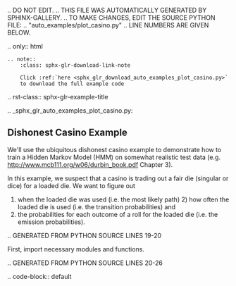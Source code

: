 .. DO NOT EDIT.
.. THIS FILE WAS AUTOMATICALLY GENERATED BY SPHINX-GALLERY.
.. TO MAKE CHANGES, EDIT THE SOURCE PYTHON FILE:
.. "auto_examples/plot_casino.py"
.. LINE NUMBERS ARE GIVEN BELOW.

.. only:: html

    .. note::
        :class: sphx-glr-download-link-note

        Click :ref:`here <sphx_glr_download_auto_examples_plot_casino.py>`
        to download the full example code

.. rst-class:: sphx-glr-example-title

.. _sphx_glr_auto_examples_plot_casino.py:


Dishonest Casino Example
------------------------

We'll use the ubiquitous dishonest casino example to demonstrate
how to train a Hidden Markov Model (HMM) on somewhat realistic
test data (e.g. http://www.mcb111.org/w06/durbin_book.pdf
Chapter 3).

In this example, we suspect that a casino is trading out a fair
die (singular or dice) for a loaded die. We want to figure out
1) when the loaded die was used (i.e. the most likely path) 2) how
often the loaded die is used (i.e. the transition probabilities) and
3) the probabilities for each outcome of a roll for the loaded die
(i.e. the emission probabilities).

.. GENERATED FROM PYTHON SOURCE LINES 19-20

First, import necessary modules and functions.

.. GENERATED FROM PYTHON SOURCE LINES 20-26

.. code-block:: default

